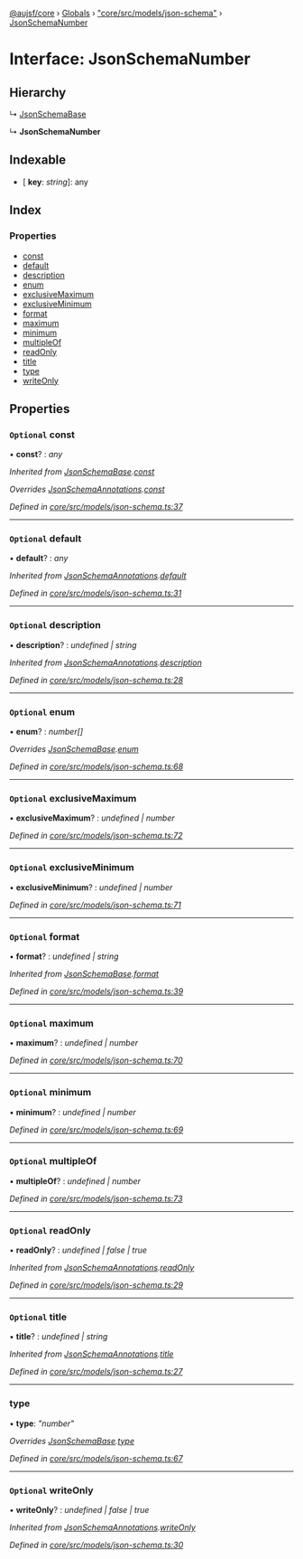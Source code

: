 [@aujsf/core](../README.md) › [Globals](../globals.md) › ["core/src/models/json-schema"](../modules/_core_src_models_json_schema_.md) › [JsonSchemaNumber](_core_src_models_json_schema_.jsonschemanumber.md)

# Interface: JsonSchemaNumber

## Hierarchy

  ↳ [JsonSchemaBase](_core_src_models_json_schema_.jsonschemabase.md)

  ↳ **JsonSchemaNumber**

## Indexable

* \[ **key**: *string*\]: any

## Index

### Properties

* [const](_core_src_models_json_schema_.jsonschemanumber.md#optional-const)
* [default](_core_src_models_json_schema_.jsonschemanumber.md#optional-default)
* [description](_core_src_models_json_schema_.jsonschemanumber.md#optional-description)
* [enum](_core_src_models_json_schema_.jsonschemanumber.md#optional-enum)
* [exclusiveMaximum](_core_src_models_json_schema_.jsonschemanumber.md#optional-exclusivemaximum)
* [exclusiveMinimum](_core_src_models_json_schema_.jsonschemanumber.md#optional-exclusiveminimum)
* [format](_core_src_models_json_schema_.jsonschemanumber.md#optional-format)
* [maximum](_core_src_models_json_schema_.jsonschemanumber.md#optional-maximum)
* [minimum](_core_src_models_json_schema_.jsonschemanumber.md#optional-minimum)
* [multipleOf](_core_src_models_json_schema_.jsonschemanumber.md#optional-multipleof)
* [readOnly](_core_src_models_json_schema_.jsonschemanumber.md#optional-readonly)
* [title](_core_src_models_json_schema_.jsonschemanumber.md#optional-title)
* [type](_core_src_models_json_schema_.jsonschemanumber.md#type)
* [writeOnly](_core_src_models_json_schema_.jsonschemanumber.md#optional-writeonly)

## Properties

### `Optional` const

• **const**? : *any*

*Inherited from [JsonSchemaBase](_core_src_models_json_schema_.jsonschemabase.md).[const](_core_src_models_json_schema_.jsonschemabase.md#optional-const)*

*Overrides [JsonSchemaAnnotations](_core_src_models_json_schema_.jsonschemaannotations.md).[const](_core_src_models_json_schema_.jsonschemaannotations.md#optional-const)*

*Defined in [core/src/models/json-schema.ts:37](https://github.com/jbockle/au-jsonschema-form/blob/master/packages/core/src/models/json-schema.ts#L37)*

___

### `Optional` default

• **default**? : *any*

*Inherited from [JsonSchemaAnnotations](_core_src_models_json_schema_.jsonschemaannotations.md).[default](_core_src_models_json_schema_.jsonschemaannotations.md#optional-default)*

*Defined in [core/src/models/json-schema.ts:31](https://github.com/jbockle/au-jsonschema-form/blob/master/packages/core/src/models/json-schema.ts#L31)*

___

### `Optional` description

• **description**? : *undefined | string*

*Inherited from [JsonSchemaAnnotations](_core_src_models_json_schema_.jsonschemaannotations.md).[description](_core_src_models_json_schema_.jsonschemaannotations.md#optional-description)*

*Defined in [core/src/models/json-schema.ts:28](https://github.com/jbockle/au-jsonschema-form/blob/master/packages/core/src/models/json-schema.ts#L28)*

___

### `Optional` enum

• **enum**? : *number[]*

*Overrides [JsonSchemaBase](_core_src_models_json_schema_.jsonschemabase.md).[enum](_core_src_models_json_schema_.jsonschemabase.md#optional-enum)*

*Defined in [core/src/models/json-schema.ts:68](https://github.com/jbockle/au-jsonschema-form/blob/master/packages/core/src/models/json-schema.ts#L68)*

___

### `Optional` exclusiveMaximum

• **exclusiveMaximum**? : *undefined | number*

*Defined in [core/src/models/json-schema.ts:72](https://github.com/jbockle/au-jsonschema-form/blob/master/packages/core/src/models/json-schema.ts#L72)*

___

### `Optional` exclusiveMinimum

• **exclusiveMinimum**? : *undefined | number*

*Defined in [core/src/models/json-schema.ts:71](https://github.com/jbockle/au-jsonschema-form/blob/master/packages/core/src/models/json-schema.ts#L71)*

___

### `Optional` format

• **format**? : *undefined | string*

*Inherited from [JsonSchemaBase](_core_src_models_json_schema_.jsonschemabase.md).[format](_core_src_models_json_schema_.jsonschemabase.md#optional-format)*

*Defined in [core/src/models/json-schema.ts:39](https://github.com/jbockle/au-jsonschema-form/blob/master/packages/core/src/models/json-schema.ts#L39)*

___

### `Optional` maximum

• **maximum**? : *undefined | number*

*Defined in [core/src/models/json-schema.ts:70](https://github.com/jbockle/au-jsonschema-form/blob/master/packages/core/src/models/json-schema.ts#L70)*

___

### `Optional` minimum

• **minimum**? : *undefined | number*

*Defined in [core/src/models/json-schema.ts:69](https://github.com/jbockle/au-jsonschema-form/blob/master/packages/core/src/models/json-schema.ts#L69)*

___

### `Optional` multipleOf

• **multipleOf**? : *undefined | number*

*Defined in [core/src/models/json-schema.ts:73](https://github.com/jbockle/au-jsonschema-form/blob/master/packages/core/src/models/json-schema.ts#L73)*

___

### `Optional` readOnly

• **readOnly**? : *undefined | false | true*

*Inherited from [JsonSchemaAnnotations](_core_src_models_json_schema_.jsonschemaannotations.md).[readOnly](_core_src_models_json_schema_.jsonschemaannotations.md#optional-readonly)*

*Defined in [core/src/models/json-schema.ts:29](https://github.com/jbockle/au-jsonschema-form/blob/master/packages/core/src/models/json-schema.ts#L29)*

___

### `Optional` title

• **title**? : *undefined | string*

*Inherited from [JsonSchemaAnnotations](_core_src_models_json_schema_.jsonschemaannotations.md).[title](_core_src_models_json_schema_.jsonschemaannotations.md#optional-title)*

*Defined in [core/src/models/json-schema.ts:27](https://github.com/jbockle/au-jsonschema-form/blob/master/packages/core/src/models/json-schema.ts#L27)*

___

###  type

• **type**: *"number"*

*Overrides [JsonSchemaBase](_core_src_models_json_schema_.jsonschemabase.md).[type](_core_src_models_json_schema_.jsonschemabase.md#optional-type)*

*Defined in [core/src/models/json-schema.ts:67](https://github.com/jbockle/au-jsonschema-form/blob/master/packages/core/src/models/json-schema.ts#L67)*

___

### `Optional` writeOnly

• **writeOnly**? : *undefined | false | true*

*Inherited from [JsonSchemaAnnotations](_core_src_models_json_schema_.jsonschemaannotations.md).[writeOnly](_core_src_models_json_schema_.jsonschemaannotations.md#optional-writeonly)*

*Defined in [core/src/models/json-schema.ts:30](https://github.com/jbockle/au-jsonschema-form/blob/master/packages/core/src/models/json-schema.ts#L30)*
